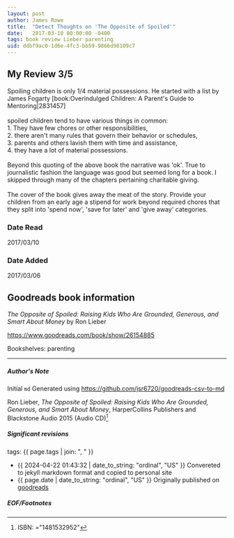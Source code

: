 ```yaml
---
layout: post
author: James Rowe
title:  "Detect Thoughts on 'The Opposite of Spoiled'"
date:   2017-03-10 00:00:00 -0400
tags: book review Lieber parenting
uid: ddbf9ac0-1d6e-4fc3-bb59-9866d98109c7
---
```


<!-- highly dependent on how you personally use jekyll templates, and how you want this to show up -->
<!-- escape any jekyll keys with double brackets -->

## My Review 3/5

Spoiling children is only 1/4 material possessions. He started with a list by James Fogarty [book:Overindulged Children: A Parent's Guide to Mentoring|2831457]<br/><br/>spoiled children tend to have various things in common: <br/>1. They have few chores or other responsibilities, <br/>2. there aren't many rules that govern their behavior or schedules, <br/>3. parents and others lavish them with time and assistance,<br/>4. they have a lot of material possessions.<br/><br/>Beyond this quoting of the above book the narrative was 'ok'. True to journalistic fashion the language was good but seemed long for a book. I skipped through many of the chapters pertaining charitable giving.<br/><br/>The cover of the book gives away the meat of the story. Provide your children from an early age a stipend for work beyond required chores that they split into 'spend now', 'save for later' and 'give away' categories.

### Date Read
2017/03/10

### Date Added
2017/03/06

## Goodreads book information

*The Opposite of Spoiled: Raising Kids Who Are Grounded, Generous, and Smart About Money* by Ron Lieber

https://www.goodreads.com/book/show/26154885

Bookshelves: parenting

---

##### Author's Note

Initial `md` Generated using https://github.com/jsr6720/goodreads-csv-to-md

Ron Lieber, *The Opposite of Spoiled: Raising Kids Who Are Grounded, Generous, and Smart About Money*,  HarperCollins Publishers and Blackstone Audio 2015 (Audio CD)[^1]

##### Significant revisions

tags: {{ page.tags | join: ", " }} <!-- todo move this somewhere -->

- {{ 2024-04-22 01:43:32 | date_to_string: "ordinal", "US" }} Convereted to jekyll markdown format and copied to personal site
- {{ page.date | date_to_string: "ordinal", "US" }} Originally published on [goodreads](https://www.goodreads.com)

##### EOF/Footnotes

[^1]: ISBN: ="1481532952"